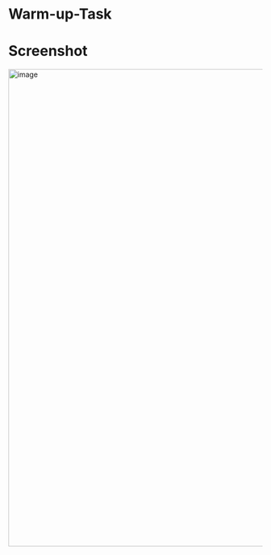 # Warm-up-Task

# Screenshot
<img width="1711" height="944" alt="image" src="https://github.com/user-attachments/assets/52f95789-cc54-455e-8772-82e5969c7de5" />
